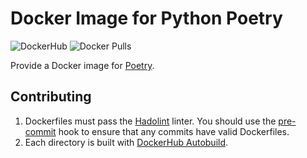 Docker Image for Python Poetry
==============================

![DockerHub](https://img.shields.io/badge/DockerHub-python--poetry-blue)
![Docker Pulls](https://img.shields.io/docker/pulls/mrosales/docker-python-poetry)

Provide a Docker image for [Poetry](https://python-poetry.org/).



Contributing
------------

1. Dockerfiles must pass the [Hadolint](https://github.com/hadolint/hadolint) linter.
   You should use the [pre-commit](https://pre-commit.com/) hook to ensure that any commits
   have valid Dockerfiles.
2. Each directory is built with [DockerHub Autobuild](https://docs.docker.com/docker-hub/builds/).
